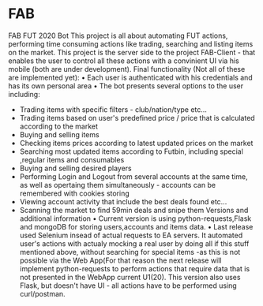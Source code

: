 # FAB
FAB
FUT 2020 Bot This project is all about automating FUT actions, performing time consuming actions like trading, searching and listing items on the market.
This project is the server side to the project FAB-Client - that enables the user to control all these actions with a convinient UI via his mobile (both are under development).
Final functionality (Not all of these are implemented yet):
• Each user is authenticated with his credentials and has its own personal area
• The bot presents several options to the user including:
  * Trading items with specific filters - club/nation/type etc...
  * Trading items based on user's predefined price / price that is calculated according to the market
  * Buying and selling items
  * Checking items prices according to latest updated prices on the market
  * Searching most updated items according to Futbin, including special ,regular items and consumables
  * Buying and selling desired players
  * Performing Login and Logout from several accounts at the same time, as well as opertaing them simultaneously - accounts can be remembered with cookies storing
  * Viewing account activity that include the best deals found etc...
  * Scanning the market to find 59min deals and snipe them
Versions and additional information
• Current version is using python-requests,Flask and mongoDB for storing users,accounts and items data.
• Last release used Selenium insead of actual requests to EA servers. It automated user's actions with actualy mocking a real user by doing all
if this stuff mentioned above, without searching for special items -as this is not possible via the Web App(For that reason the next release will
implement python-requests to perform actions that require data that is not presented in the WebApp current U1(20).
This version also uses Flask, but doesn't have UI - all actions have to be performed using curl/postman.

